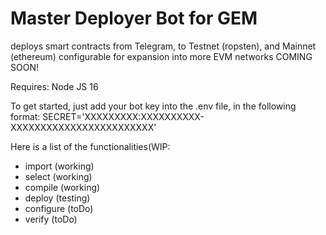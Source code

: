 Master Deployer Bot for GEM 
==========================

deploys smart contracts from Telegram, to Testnet (ropsten), and Mainnet (ethereum)
configurable for expansion into more EVM networks COMING SOON!


Requires:
Node JS 16

To get started, just add your bot key into the .env file, in the following format: SECRET='XXXXXXXXX:XXXXXXXXXX-XXXXXXXXXXXXXXXXXXXXXXXX'

Here is a list of the functionalities(WIP:
* import (working)
* select (working)
* compile (working)
* deploy (testing)
* configure (toDo)
* verify (toDo)
